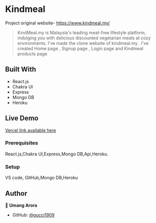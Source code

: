# Kindmeal

Project original website- https://www.kindmeal.my/
> KindMeal.my is Malaysia's leading meat-free lifestyle platform, indulging you with delicious discounted vegetarian meals at cozy environments. I've made the clone website of kindmeal.my . I've created Home page , Signup page , Login page and Kindmeal products page

## Built With

- React.js
- Chakra UI
- Express
- Mongo DB
- Heroku

## Live Demo 

[Vercel link available here](https://domineering-kick-7131.vercel.app/)





### Prerequisites
React.js,Chakra UI,Express,Mongo DB,Api,Heroku.

### Setup
VS code,
GitHub,Mongo DB,Heroku





## Author

👤 **Umang Arora**

- GitHub: [@gucci1909](https://github.com/gucci1909)
